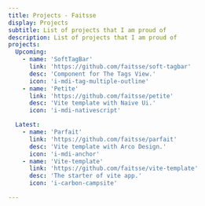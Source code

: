 ```yaml
---
title: Projects - Faitsse
display: Projects
subtitle: List of projects that I am proud of
description: List of projects that I am proud of
projects:
  Upcoming:
    - name: 'SoftTagBar'
      link: 'https://github.com/faitsse/soft-tagbar'
      desc: 'Component for The Tags View.'
      icon: 'i-mdi-tag-multiple-outline'
    - name: 'Petite'
      link: 'https://github.com/faitsse/petite'
      desc: 'Vite template with Naive Ui.'
      icon: 'i-mdi-nativescript'

  Latest:
    - name: 'Parfait'
      link: 'https://github.com/faitsse/parfait'
      desc: 'Vite template with Arco Design.'
      icon: 'i-mdi-anchor'
    - name: 'Vite-template'
      link: 'https://github.com/faitsse/vite-template'
      desc: 'The starter of vite app.'
      icon: 'i-carbon-campsite'

---
```


<ListProjects :projects="frontmatter.projects"/>

<BackWidget />
